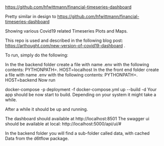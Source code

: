 https://github.com/hfwittmann/financial-timeseries-dashboard

Pretty similar in design to https://github.com/hfwittmann/financial-timeseries-dashboard

Showing various Covid19 related Timeseries Plots and Maps.


This repo is used and described in the following blog post: https://arthought.com/new-version-of-covid19-dashboard .


To run, simply do the following:

In the the backend folder create a file with name .env with the following contents:
PYTHONPATH=.
HOST=localhost
In the the front end folder create a file with name .env with the following contents:
PYTHONPATH=.
HOST=backend
Now run

docker-compose -p deployment -f docker-compose.yml up --build -d
Your app should be now start to build. Depending on your system it might take a while.

After a while it should be up and running.

The dashboard should available at http://localhost:8501 The swagger ui should be available at local: http://localhost:5000/api/ui/#

In the backend folder you will find a sub-folder called data, with cached Data from the d6tflow package.

